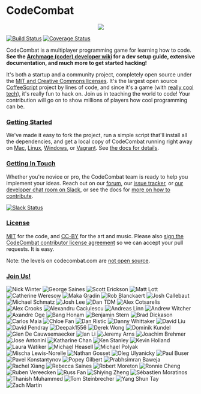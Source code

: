 # CodeCombat

<div style="text-align:center">
  <a href="http://codecombat.com/">
    <img src ="https://s3.amazonaws.com/files.codecombat.com/wiki-images/readme_00.png" />
  </a>
</div>

[![Build Status](https://travis-ci.org/codecombat/codecombat.png?branch=master)](https://travis-ci.org/codecombat/codecombat)
[![Coverage Status](https://coveralls.io/repos/github/codecombat/codecombat/badge.svg)](https://coveralls.io/github/codecombat/codecombat)

CodeCombat is a multiplayer programming game for learning how to code.
**See the [Archmage (coder) developer wiki](../../wiki/Archmage-Home) for a dev
setup guide, extensive documentation, and much more to get started hacking!**

It's both a startup and a community project, completely open source under the
[MIT and Creative Commons licenses](http://codecombat.com/legal). It's the
largest open source [CoffeeScript](http://coffeescript.org/) project by lines of
code, and since it's a game (with [really cool tech](../../wiki/Third-party-software-and-services)),
it's really fun to hack on. Join us in teaching the world to code! Your
contribution will go on to show millions of players how cool programming can be.

### [Getting Started](../../wiki/Dev-Setup:-General-Information)

We've made it easy to fork the project, run a simple script that'll install all
the dependencies, and get a local copy of CodeCombat running right away on
[Mac](../../wiki/Dev-Setup:-Mac), [Linux](../../wiki/Dev-Setup:-Linux),
[Windows](../../wiki/Dev-Setup:-Windows), or [Vagrant](../../wiki/Dev-Setup:-Vagrant).
See [the docs for details](../../wiki/Dev-Setup:-General-Information).

### [Getting In Touch](../../wiki/Developer-organization)

Whether you're novice or pro, the CodeCombat team is ready to help you implement
your ideas. Reach out on our [forum](http://discourse.codecombat.com), our
[issue tracker](../../issues), or
[our developer chat room on Slack](https://coco-slack-invite.herokuapp.com/), or
see the docs for [more on how to contribute](../../wiki/Developer-organization).

[![Slack Status](https://coco-slack-invite.herokuapp.com/badge.svg)](https://coco-slack-invite.herokuapp.com/)

### [License](LICENSE)

[MIT](LICENSE) for the code, and [CC-BY](http://codecombat.com/legal) for the
art and music. Please also
[sign the CodeCombat contributor license agreement](http://codecombat.com/cla)
so we can accept your pull requests. It is easy.

Note: the levels on codecombat.com are [not open source](LICENSE-LEVELS.md).

### [Join Us!](http://blog.codecombat.com/why-you-should-open-source-your-startup)

![Nick Winter](http://codecombat.com/images/pages/about/team-avatars/nick-avatar.png "Nick Winter")
![George Saines](http://codecombat.com/images/pages/about/george_small.png "George Saines")
![Scott Erickson](http://codecombat.com/images/pages/about/team-avatars/scott-avatar.png "Scott Erickson")
![Matt Lott](http://codecombat.com/images/pages/about/team-avatars/matt-avatar.png "Matt Lott")
![Catherine Weresow](http://codecombat.com/images/pages/about/team-avatars/cat-avatar.png "Catherine Weresow")
![Maka Gradin](https://s3.amazonaws.com/files.codecombat.com/wiki-images/avatars/Maka%20Gradin/maka_gradin_100.png "Maka Gradin")
![Rob Blanckaert](https://s3.amazonaws.com/files.codecombat.com/wiki-images/avatars/Rob%20Blanckaert/rob_blanckaert_100.png "Rob Blanckaert")
![Josh Callebaut](https://s3.amazonaws.com/files.codecombat.com/wiki-images/avatars/Josh%20Callebaut/josh_callebaut_100.png "Josh Callebaut")
![Michael Schmatz](http://codecombat.com/images/pages/about/michael_small.png "Michael Schmatz")
![Josh Lee](http://codecombat.com/images/pages/about/josh_small.png "Josh Lee")
![Dan TDM](https://s3.amazonaws.com/files.codecombat.com/wiki-images/avatars/Dan_TDM/dan_tdm_100.png "Dan TDM")
![Alex Cotsarelis](https://s3.amazonaws.com/files.codecombat.com/wiki-images/avatars/Alex%20Cotsarelis/alex_100.png "Alex Cotsarelis")
![Alex Crooks](https://s3.amazonaws.com/files.codecombat.com/wiki-images/avatars/Alex%20Crooks/alex_100.png "Alex Crooks")
![Alexandru Caciulescu](https://s3.amazonaws.com/files.codecombat.com/wiki-images/avatars/Alexandru%20Caciulescu/alexandru_100.png "Alexandru Caciulescu")
![Andreas Linn](https://s3.amazonaws.com/files.codecombat.com/wiki-images/avatars/Andreas%20Linn/andreas_100.png "Andreas Linn")
![Andrew Witcher](https://s3.amazonaws.com/files.codecombat.com/wiki-images/avatars/Andrew%20Witcher/andrew_100.png "Andrew Witcher")
![Axandre Oge](https://s3.amazonaws.com/files.codecombat.com/wiki-images/avatars/Axandre%20Oge/axandre_100.png "Axandre Oge")
![Bang Honam](https://s3.amazonaws.com/files.codecombat.com/wiki-images/avatars/Bang%20Honam/bang_100.png "Bang Honam")
![Benjamin Stern](https://s3.amazonaws.com/files.codecombat.com/wiki-images/avatars/Benjamin%20Stern/benjamin_100.png "Benjamin Stern")
![Brad Dickason](https://s3.amazonaws.com/files.codecombat.com/wiki-images/avatars/Brad%20Dickason/brad_100.png "Brad Dickason")
![Carlos Maia](https://s3.amazonaws.com/files.codecombat.com/wiki-images/avatars/Carlos%20Maia/carlos_maia_100.png "Carlos Maia")
![Chloe Fan](https://s3.amazonaws.com/files.codecombat.com/wiki-images/avatars/Chloe%20Fan/chloe_100.png "Chloe Fan")
![Dan Ristic](https://s3.amazonaws.com/files.codecombat.com/wiki-images/avatars/Dan%20Ristic/dan_100.png "Dan Ristic")
![Danny Whittaker](https://s3.amazonaws.com/files.codecombat.com/wiki-images/avatars/Danny%20Whittaker/danny_100.png "Danny Whittaker")
![David Liu](https://s3.amazonaws.com/files.codecombat.com/wiki-images/avatars/David%20Liu/david_liu_100.png "David Liu")
![David Pendray](https://s3.amazonaws.com/files.codecombat.com/wiki-images/avatars/David%20Pendray/david_100.png "David Pendray")
![Deepak1556](https://s3.amazonaws.com/files.codecombat.com/wiki-images/avatars/Deepak1556/deepak_100.png "Deepak1556")
![Derek Wong](https://s3.amazonaws.com/files.codecombat.com/wiki-images/avatars/Derek%20Wong/derek_100.png "Derek Wong")
![Dominik Kundel](https://s3.amazonaws.com/files.codecombat.com/wiki-images/avatars/Dominik%20Kundel/dominik_k_100.png "Dominik Kundel")
![Glen De Cauwsemaecker](https://s3.amazonaws.com/files.codecombat.com/wiki-images/avatars/Glen%20de%20Cauwsemaecker/glen_100.png "Glen De Cauwsemaecker")
![Ian Li](https://s3.amazonaws.com/files.codecombat.com/wiki-images/avatars/Ian%20Li/ian_100.png "Ian Li")
![Jeremy Arns](https://s3.amazonaws.com/files.codecombat.com/wiki-images/avatars/Jeremy%20Arns/jeremy_100.png "Jeremy Arns")
![Joachim Brehmer](https://s3.amazonaws.com/files.codecombat.com/wiki-images/avatars/Joachim%20Brehmer/joachim_100.png "Joachim Brehmer")
![Jose Antonini](https://s3.amazonaws.com/files.codecombat.com/wiki-images/avatars/Jose%20Antonini/jose_antonini_100.png "Jose Antonini")
![Katharine Chan](https://s3.amazonaws.com/files.codecombat.com/wiki-images/avatars/Katharine%20Chan/katharine_100.png "Katharine Chan")
![Ken Stanley](https://s3.amazonaws.com/files.codecombat.com/wiki-images/avatars/Ken%20Stanley/ken_100.png "Ken Stanley")
![Kevin Holland](https://s3.amazonaws.com/files.codecombat.com/wiki-images/avatars/Kevin%20Holland/kevin_100.png "Kevin Holland")
![Laura Watiker](https://s3.amazonaws.com/files.codecombat.com/wiki-images/avatars/Laura%20Watiker/laura_100.png "Laura Watiker")
![Michael Heasell](https://s3.amazonaws.com/files.codecombat.com/wiki-images/avatars/Michael%20Heasell/michael_100.png "Michael Heasell")
![Michael Polyak](https://s3.amazonaws.com/files.codecombat.com/wiki-images/avatars/Michael%20Polyak/michael_100.png "Michael Polyak")
![Mischa Lewis-Norelle](https://s3.amazonaws.com/files.codecombat.com/wiki-images/avatars/Mischa%20Lewis-Norelle/mischa_100.png "Mischa Lewis-Norelle")
![Nathan Gosset](https://s3.amazonaws.com/files.codecombat.com/wiki-images/avatars/Nathan%20Gosset/nathan_100.png "Nathan Gosset")
![Oleg Ulyanicky](https://s3.amazonaws.com/files.codecombat.com/wiki-images/avatars/Oleg%20Ulyanickiy/oleg_100.png "Oleg Ulyanicky")
![Paul Buser](https://s3.amazonaws.com/files.codecombat.com/wiki-images/avatars/Paul%20Buser/paul_100.png "Paul Buser")
![Pavel Konstantynov](https://s3.amazonaws.com/files.codecombat.com/wiki-images/avatars/Pavel%20Konstantinov/pavel_100.png "Pavel Konstantynov")
![Popey Gilbert](https://s3.amazonaws.com/files.codecombat.com/wiki-images/avatars/Popey%20Gilbert/popey_100.png "Popey Gilbert")
![Prabhsimran Baweja](https://s3.amazonaws.com/files.codecombat.com/wiki-images/avatars/Prabhsimran%20Baweja/prabhsimran_100.png "Prabhsimran Baweja")
![Rachel Xiang](https://s3.amazonaws.com/files.codecombat.com/wiki-images/avatars/Rachel%20Xiang/rachel_100.png "Rachel Xiang")
![Rebecca Saines](https://s3.amazonaws.com/files.codecombat.com/wiki-images/avatars/Rebecca%20Saines/rebecca_100.png "Rebecca Saines")
![Robert Moreton](https://s3.amazonaws.com/files.codecombat.com/wiki-images/avatars/Robert%20Moreton/robert_100.png "Robert Moreton")
![Ronnie Cheng](https://s3.amazonaws.com/files.codecombat.com/wiki-images/avatars/Ronnie%20Cheng/ronnie_100.png "Ronnie Cheng")
![Ruben Vereecken](https://s3.amazonaws.com/files.codecombat.com/wiki-images/avatars/Ruben%20Vereecken/ruben_100.png "Ruben Vereecken")
![Russ Fan](https://s3.amazonaws.com/files.codecombat.com/wiki-images/avatars/Russ%20Fan/russ_100.png "Russ Fan")
![Shiying Zheng](https://s3.amazonaws.com/files.codecombat.com/wiki-images/avatars/Shying%20Zheng/shiyeng_100.png "Shiying Zheng")
![Sébastien Moratinos](https://s3.amazonaws.com/files.codecombat.com/wiki-images/avatars/Tom%20Steinbrecher/tom_100.png "Sébastien Moratinos")
![Thanish Muhammed](https://s3.amazonaws.com/files.codecombat.com/wiki-images/avatars/Thanish%20Muhammed/thanish_100.png "Thanish Muhammed")
![Tom Steinbrecher](https://s3.amazonaws.com/files.codecombat.com/wiki-images/avatars/Tom%20Steinbrecher/tom_100.png "Tom Steinbrecher")
![Yang Shun Tay](https://s3.amazonaws.com/files.codecombat.com/wiki-images/avatars/Yang%20Shun%20Tay/yang_shun_tay_100.png "Yang Shun Tay")
![Zach Martin](https://s3.amazonaws.com/files.codecombat.com/wiki-images/avatars/Zach%20Martin/zack_100.png "Zach Martin")
